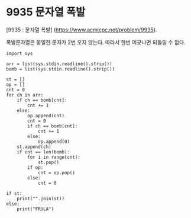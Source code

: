 # 9935 문자열 폭발
[9935 : 문자열 폭발] (https://www.acmicpc.net/problem/9935).

폭발문자열은 동일한 문자가 2번 오지 않는다.
따라서 한번 어긋나면 되돌릴 수 없다. 

```
import sys

arr = list(sys.stdin.readline().strip())
bomb = list(sys.stdin.readline().strip())

st = []
op = []
cnt = 0
for ch in arr:
    if ch == bomb[cnt]:
        cnt += 1
    else:
        op.append(cnt)
        cnt = 0
        if ch == bomb[cnt]:
            cnt += 1
        else:
            op.append(0)
    st.append(ch)
    if cnt == len(bomb):
        for i in range(cnt):
            st.pop()
        if op:
            cnt = op.pop()
        else:
            cnt = 0

if st:
    print("".join(st))
else:
    print("FRULA")
```
